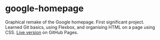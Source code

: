 # google-homepage
Graphical remake of the Google homepage. First significant project. Learned Git basics, using Flexbox, and organising HTML on a page using CSS. [Live version](https://btdmaster.github.io/google-homepage/) on GitHub Pages.
